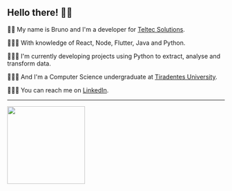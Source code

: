 ## Hello there! 🙋‍♂️


🤵💼 My name is Bruno and I'm a developer for [Teltec Solutions](https://teltecsolutions.com.br/).

👨‍💼🎒 With knowledge of React, Node, Flutter, Java and Python.

👨‍🏭📑 I'm currently developing projects using Python to extract, analyse and transform data.

👨‍🔬📓 And I'm a Computer Science undergraduate at [Tiradentes University](https://www.unit.br/en/undergraduate).

🙋‍♂️🤝 You can reach me on [LinkedIn](https://www.linkedin.com/in/bruno-vieira-4a43b4191/).

---

<img height="180em" src="https://github-readme-stats.vercel.app/api/top-langs/?username=BrunoCesar10&layout=compact&bg_color=0D1117&text_color=ffffff"/>
